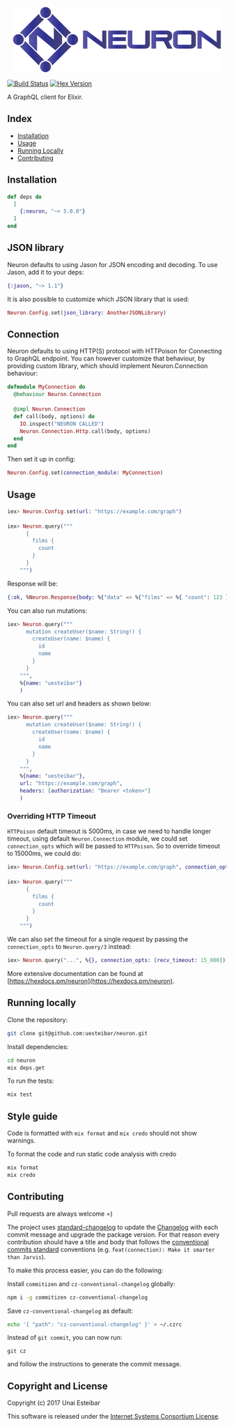 <p align="center"><img src="assets/horizontal.png" alt="neuron" height="150px"></p>

[![Build Status](https://travis-ci.org/uesteibar/neuron.svg?branch=master)](https://travis-ci.org/uesteibar/neuron)
[![Hex Version](https://img.shields.io/hexpm/v/neuron.svg)](https://hex.pm/packages/neuron)

A GraphQL client for Elixir.

## Index

- [Installation](#installation)
- [Usage](#usage)
- [Running Locally](#running-locally)
- [Contributing](#contributing)

## Installation

```elixir
def deps do
  [
    {:neuron, "~> 5.0.0"}
  ]
end
```

## JSON library

Neuron defaults to using Jason for JSON encoding and decoding. To use Jason, add it to your deps:

```elixir
{:jason, "~> 1.1"}
```

It is also possible to customize which JSON library that is used:

```elixir
Neuron.Config.set(json_library: AnotherJSONLibrary)
```

## Connection

Neuron defaults to using HTTP(S) protocol with HTTPoison for Connecting to GraphQL endpoint. You can however customize that behaviour, by providing custom library, which should implement Neuron.Connection behaviour:

```elixir
defmodule MyConnection do
  @behaviour Neuron.Connection

  @impl Neuron.Connection
  def call(body, options) do
    IO.inspect("NEURON CALLED")
    Neuron.Connection.Http.call(body, options)
  end
end
```

Then set it up in config:

```elixir
Neuron.Config.set(connection_module: MyConnection)
```

## Usage

```elixir
iex> Neuron.Config.set(url: "https://example.com/graph")

iex> Neuron.query("""
      {
        films {
          count
        }
      }
    """)
```

Response will be:

```elixir
{:ok, %Neuron.Response{body: %{"data" => %{"films" => %{ "count": 123 }}}, status_code: 200, headers: []}}
```

You can also run mutations:

```elixir
iex> Neuron.query("""
      mutation createUser($name: String!) {
        createUser(name: $name) {
          id
          name
        }
      }
    """,
    %{name: "uesteibar"}
    )
```

You can also set url and headers as shown below:

```elixir
iex> Neuron.query("""
      mutation createUser($name: String!) {
        createUser(name: $name) {
          id
          name
        }
      }
    """,
    %{name: "uesteibar"},
    url: "https://example.com/graph",
    headers: [authorization: "Bearer <token>"]
    )
```

### Overriding HTTP Timeout
`HTTPoison` default timeout is 5000ms, in case we need to handle longer timeout, using default `Neuron.Connection` module, we could set `connection_opts` which will be passed to `HTTPoison`. So to override timeout to 15000ms, we could do:

```elixir
iex> Neuron.Config.set(url: "https://example.com/graph", connection_opts: [recv_timeout: 15_000])

iex> Neuron.query("""
      {
        films {
          count
        }
      }
    """)
```

We can also set the timeout for a single request by passing the `connection_opts` to `Neuron.query/3` instead:

```elixir
iex> Neuron.query("...", %{}, connection_opts: [recv_timeout: 15_000])
```

More extensive documentation can be found at [https://hexdocs.pm/neuron](https://hexdocs.pm/neuron).

## Running locally

Clone the repository:

```bash
git clone git@github.com:uesteibar/neuron.git
```

Install dependencies:

```bash
cd neuron
mix deps.get
```

To run the tests:

```bash
mix test
```

## Style guide

Code is formatted with `mix format` and `mix credo` should not show warnings.

To format the code and run static code analysis with credo

```elixir
mix format
mix credo
```

## Contributing

Pull requests are always welcome =)

The project uses [standard-changelog](https://github.com/conventional-changelog/conventional-changelog) to update the [Changelog](https://github.com/uesteibar/neuron/blob/master/CHANGELOG.md) with each commit message and upgrade the package version.
For that reason every contribution should have a title and body that follows the [conventional commits standard](https://conventionalcommits.org/) conventions (e.g. `feat(connection): Make it smarter than Jarvis`).

To make this process easier, you can do the following:

Install `commitizen` and `cz-conventional-changelog` globally:

```bash
npm i -g commitizen cz-conventional-changelog
```

Save `cz-conventional-changelog` as default:

```bash
echo '{ "path": "cz-conventional-changelog" }' > ~/.czrc
```

Instead of `git commit`, you can now run:

```
git cz
```

and follow the instructions to generate the commit message.

## Copyright and License

Copyright (c) 2017 Unai Esteibar

This software is released under the [Internet Systems Consortium License](./LICENSE.md).

